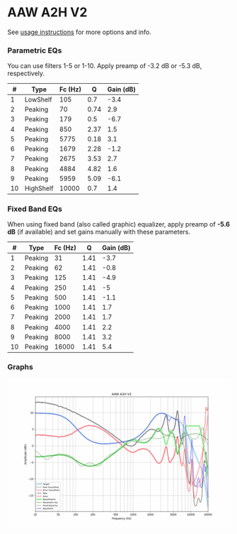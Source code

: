 # AAW A2H V2
See [usage instructions](https://github.com/jaakkopasanen/AutoEq#usage) for more options and info.

### Parametric EQs
You can use filters 1-5 or 1-10. Apply preamp of -3.2 dB or -5.3 dB, respectively.

|   # | Type      |   Fc (Hz) |    Q |   Gain (dB) |
|-----|-----------|-----------|------|-------------|
|   1 | LowShelf  |       105 | 0.7  |        -3.4 |
|   2 | Peaking   |        70 | 0.74 |         2.9 |
|   3 | Peaking   |       179 | 0.5  |        -6.7 |
|   4 | Peaking   |       850 | 2.37 |         1.5 |
|   5 | Peaking   |      5775 | 0.18 |         3.1 |
|   6 | Peaking   |      1679 | 2.28 |        -1.2 |
|   7 | Peaking   |      2675 | 3.53 |         2.7 |
|   8 | Peaking   |      4884 | 4.82 |         1.6 |
|   9 | Peaking   |      5959 | 5.09 |        -6.1 |
|  10 | HighShelf |     10000 | 0.7  |         1.4 |

### Fixed Band EQs
When using fixed band (also called graphic) equalizer, apply preamp of **-5.6 dB** (if available) and set gains manually with these parameters.

|   # | Type    |   Fc (Hz) |    Q |   Gain (dB) |
|-----|---------|-----------|------|-------------|
|   1 | Peaking |        31 | 1.41 |        -3.7 |
|   2 | Peaking |        62 | 1.41 |        -0.8 |
|   3 | Peaking |       125 | 1.41 |        -4.9 |
|   4 | Peaking |       250 | 1.41 |        -5   |
|   5 | Peaking |       500 | 1.41 |        -1.1 |
|   6 | Peaking |      1000 | 1.41 |         1.7 |
|   7 | Peaking |      2000 | 1.41 |         1.7 |
|   8 | Peaking |      4000 | 1.41 |         2.2 |
|   9 | Peaking |      8000 | 1.41 |         3.2 |
|  10 | Peaking |     16000 | 1.41 |         5.4 |

### Graphs
![](./AAW%20A2H%20V2.png)
